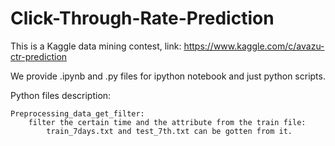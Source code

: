 # Click-Through-Rate-Prediction
This is a Kaggle data mining contest, link: https://www.kaggle.com/c/avazu-ctr-prediction


We provide .ipynb and .py files for ipython notebook and just python scripts.

Python files description:

	Preprocessing_data_get_filter: 
		filter the certain time and the attribute from the train file: 
			train_7days.txt and test_7th.txt can be gotten from it.
